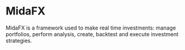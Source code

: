 # MidaFX
MidaFX is a framework used to make real time investments: manage portfolios, perform analysis, create, backtest and execute investment strategies.
